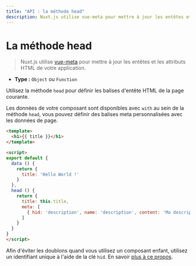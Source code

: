 ```yaml
---
title: "API : la méthode head"
description: Nuxt.js utilise vue-meta pour mettre à jour les entêtes et les attributs HTML de votre application.
---
```


# La méthode head

> Nuxt.js utilise [vue-meta](https://github.com/declandewet/vue-meta) pour mettre à jour les entêtes et les attributs HTML de votre application.

- **Type :** `Object` ou `Function`

Utilisez la méthode `head` pour définir les balises d'entête HTML de la page courante.

Les données de votre composant sont disponibles avec `with` au sein de la méthode `head`, vous pouvez définir des balises meta personnalisées avec les données de page.

```html
<template>
  <h1>{{ title }}</h1>
</template>

<script>
export default {
  data () {
    return {
      title: 'Hello World !'
    }
  },
  head () {
    return {
      title: this.title,
      meta: [
        { hid: 'description', name: 'description', content: 'Ma description personnalisée' }
      ]
    }
  }
}
</script>
```

<div class="Alert">

Afin d'éviter les doublons quand vous utilisez un composant enfant, utilisez un identifiant unique à l'aide de la clé `hid`. En savoir [plus à ce propos](https://github.com/declandewet/vue-meta#lists-of-tags).

</div>

